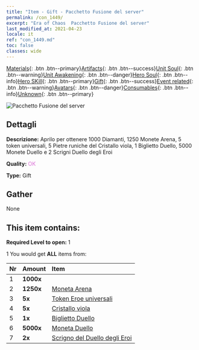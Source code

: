 ```yaml
---
title: "Item - Gift - Pacchetto Fusione del server"
permalink: /con_1449/
excerpt: "Era of Chaos  Pacchetto Fusione del server"
last_modified_at: 2021-04-23
locale: it
ref: "con_1449.md"
toc: false
classes: wide
---
```

 [Materials](/ItemsIT/){: .btn .btn--primary}[Artifacts](/ItemsIT/Artifacts/){: .btn .btn--success}[Unit Soul](/ItemsIT/UnitSoul/){: .btn .btn--warning}[Unit Awakening](/ItemsIT/UnitAwakening/){: .btn .btn--danger}[Hero Soul](/ItemsIT/HeroSoul/){: .btn .btn--info}[Hero SKill](/ItemsIT/HeroSkill/){: .btn .btn--primary}[Gift](/ItemsIT/Gift/){: .btn .btn--success}[Event related](/ItemsIT/Events/){: .btn .btn--warning}[Avatars](/ItemsIT/Avatars/){: .btn .btn--danger}[Consumables](/ItemsIT/Consumables/){: .btn .btn--info}[Unknown](/ItemsIT/Unknown/){: .btn .btn--primary}

 ![Pacchetto Fusione del server](/images/t/i_907063.png)

## Dettagli
 **Descrizione:** Aprilo per ottenere 1000 Diamanti, 1250 Monete Arena, 5 token universali, 5 Pietre runiche del Cristallo viola, 1 Biglietto Duello, 5000 Monete Duello e 2 Scrigni Duello degli Eroi

 **Quality:** <span style="color: #DA70D6">OK</span>

 **Type:** Gift

## Gather

  None

## This item contains:

 **Required Level to open:** 1

 1 You would get **ALL** items  from:

  | Nr | Amount |     Item    |
  |:---|:-------|:------------|
  | 1 |  **1000x** | <i class="fas fa-gem"/> |  | 
  | 2 |  **1250x** | [Moneta Arena](/ItemsIT/con_903/) |  | 
  | 3 |  **5x** | [Token Eroe universali](/ItemsIT/her_358/) |  | 
  | 4 |  **5x** | [Cristallo viola](/ItemsIT/con_720/) |  | 
  | 5 |  **1x** | [Biglietto Duello](/ItemsIT/con_784/) |  | 
  | 6 |  **5000x** | [Moneta Duello](/ItemsIT/con_907/) |  | 
  | 7 |  **2x** | [Scrigno del Duello degli Eroi](/ItemsIT/con_1008/) |  | 
